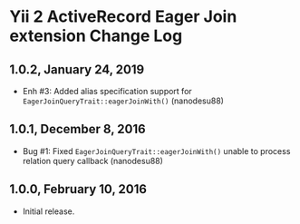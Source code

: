Yii 2 ActiveRecord Eager Join extension Change Log
==================================================

1.0.2, January 24, 2019
-----------------------

- Enh #3: Added alias specification support for `EagerJoinQueryTrait::eagerJoinWith()` (nanodesu88)


1.0.1, December 8, 2016
-----------------------

- Bug #1: Fixed `EagerJoinQueryTrait::eagerJoinWith()` unable to process relation query callback (nanodesu88)


1.0.0, February 10, 2016
------------------------

- Initial release.
